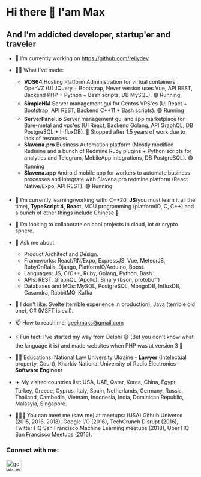 <!--
**geekbrother/geekbrother** is a ✨ _special_ ✨ repository because its `README.md` (this file) appears on your GitHub profile.

Here are some ideas to get you started:

- 🔭 I’m currently working on ...
- 🌱 I’m currently learning ...
- 👯 I’m looking to collaborate on ...
- 🤔 I’m looking for help with ...
- 💬 Ask me about ...
- 📫 How to reach me: ...
- 😄 Pronouns: ...
- ⚡ Fun fact: ...
-->

# Hi there 👋  I'am Max 
## And I'm addicted developer, startup'er and traveler


- 🔭 I’m currently working on https://github.com/rellydev
- 🙌🏻 What I've made: 
  - **VDS64** Hosting Platform Administration for virtual containers OpenVZ (UI JQuery + Bootstrap, Never version uses Vue, API REST, Backend PHP + Python + Bash scripts, DB MySQL). 🟢 Running
  - **SimpleHM** Server management gui for Centos VPS'es (UI React + Bootstrap, API REST, Backend C++11 + Bash scripts). 🟢 Running
  - **ServerPanel.io** Server management gui and app marketplace for Bare-metal and vps'es (UI React, Backend Golang, API GraphQL, DB PostgreSQL + InfluxDB). 🔘 Stopped after 1.5 years of work due to lack of resources.
  - **Slavena.pro** Business Automation platform (Mostly modified Redmine and a bunch of Redmine Ruby plugins + Python scripts for analytics and Telegram, MobileApp integrations, DB PostgreSQL). 🟢 Running
  - **Slavena.app** Android mobile app for workers to automate business processes and integrate with Slavena.pro redmine platform (React Native/Expo, API REST). 🟢 Running
- 🌱 I’m currently learning/working with: C++20, **JS**(you must learn it all the time), **TypeScript 4**, **React**, MCU programming (platformIO, C, C++) and a bunch of other things include Chinese 🤠
- 👯 I’m looking to collaborate on cool projects in cloud, iot or crypto sphere.

- 💬 Ask me about 
  - Product Architect and Design.
  - Frameworks: React/RN/Expo, ExpressJS, Vue, MeteorJS, RubyOnRails, Django, PlatformIO/Arduino, Boost.
  - Languages: JS, C/C++, Ruby, Golang, Python, Bash
  - APIs: REST, GraphQL (Apollo), Binary (bson, protobuff)
  - Databases and MQs: MySQL, PostgreSQL, MongoDB, InfluxDB, Casandra, RabbitMQ, Kafka

- 🥱 I don't like: Svelte (terrible experience in production),  Java (terrible old one), C# (MSFT is evil).
- 📫 How to reach me: geekmaks@gmail.com
- ⚡ Fun fact: I've started my way from Delphi 😄 (Bet you don't know what the language it is) and made websites when PHP was at version 3 🗿
- 🧑‍🎓 Educations: National Law University Ukraine - **Lawyer** (Intelectual property, Court), Kharkiv National University of Radio Electronics - **Software Engineer**

- ✈️  My visited countries list: USA, UAE, Qatar, Korea, China, Egypt, Turkey, Greece, Cyprus, Italy, Spain, Netherlands, Germany, Russia, Thailand, Cambodia, Vietnam, Indonesia, India, Dominican Republic, Malasyia, Singapore.
- 🙋🏻‍♂️ You can meet me (saw me) at meetups: (USA) Github Universe (2015, 2016, 2018), Google I/O (2016), TechCrunch Disrupt (2016), Twitter HQ San Francisco Machine Learning meetups (2018), Uber HQ San Francisco Meetups (2016).

### Connect with me:
<p align="left">
<a href="https://twitter.com/geek_maks" target="blank"><img align="center" src="https://cdn.jsdelivr.net/npm/simple-icons@3.0.1/icons/twitter.svg" alt="geek_maks" height="30" width="40" /></a>
</p>
